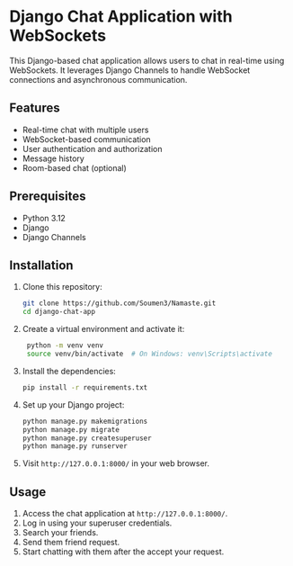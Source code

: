 # Django Chat Application with WebSockets

This Django-based chat application allows users to chat in real-time using WebSockets. It leverages Django Channels to handle WebSocket connections and asynchronous communication.

## Features

- Real-time chat with multiple users
- WebSocket-based communication
- User authentication and authorization
- Message history
- Room-based chat (optional)

## Prerequisites

- Python 3.12
- Django
- Django Channels

## Installation

1. Clone this repository:

   ```bash
   git clone https://github.com/Soumen3/Namaste.git
   cd django-chat-app
   ```

2. Create a virtual environment and activate it:

   ```bash
  	python -m venv venv
	source venv/bin/activate  # On Windows: venv\Scripts\activate
   ```

3. Install the dependencies:

   ```bash
   pip install -r requirements.txt
   ```

4. Set up your Django project:

   ```bash
   python manage.py makemigrations
   python manage.py migrate
   python manage.py createsuperuser
   python manage.py runserver
   ```

5. Visit `http://127.0.0.1:8000/` in your web browser.

## Usage

1. Access the chat application at `http://127.0.0.1:8000/`.
2. Log in using your superuser credentials.
3. Search your friends.
4. Send them friend request.
5. Start chatting with them after the accept your request.
